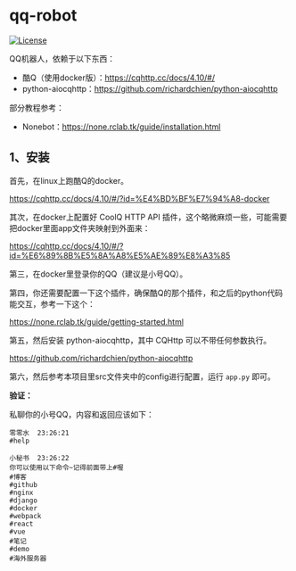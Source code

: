 # qq-robot

[![License](https://img.shields.io/github/license/qq20004604/qq-robot.svg)](LICENSE)

QQ机器人，依赖于以下东西：

* 酷Q（使用docker版）：https://cqhttp.cc/docs/4.10/#/
* python-aiocqhttp：https://github.com/richardchien/python-aiocqhttp

部分教程参考：

* Nonebot：https://none.rclab.tk/guide/installation.html

## 1、安装

首先，在linux上跑酷Q的docker。

https://cqhttp.cc/docs/4.10/#/?id=%E4%BD%BF%E7%94%A8-docker

其次，在docker上配置好 CoolQ HTTP API 插件，这个略微麻烦一些，可能需要把docker里面app文件夹映射到外面来：

https://cqhttp.cc/docs/4.10/#/?id=%E6%89%8B%E5%8A%A8%E5%AE%89%E8%A3%85

第三，在docker里登录你的QQ（建议是小号QQ）。

第四，你还需要配置一下这个插件，确保酷Q的那个插件，和之后的python代码能交互，参考一下这个：

https://none.rclab.tk/guide/getting-started.html

第五，然后安装 python-aiocqhttp，其中 CQHttp 可以不带任何参数执行。

https://github.com/richardchien/python-aiocqhttp

第六，然后参考本项目里src文件夹中的config进行配置，运行 ``app.py`` 即可。

**验证：**

私聊你的小号QQ，内容和返回应该如下：

```
零零水  23:26:21
#help

小秘书  23:26:22
你可以使用以下命令~记得前面带上#喔
#博客
#github
#nginx
#django
#docker
#webpack
#react
#vue
#笔记
#demo
#海外服务器


```